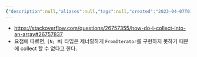 ```yaml
---
{"description":null,"aliases":null,"tags":null,"created":"2023-04-07T01:45:54","updated":"2023-07-15T21:30:21","title":"collect into array","dg-publish":true,"permalink":"/docs/collect into array/","dgPassFrontmatter":true}
---
```


- https://stackoverflow.com/questions/26757355/how-do-i-collect-into-an-array#26757837
- 요점에 따르면, `[N; M]` 타입은 제너럴하게 `FromIterator`를 구현하지 못하기 때문에 collect 할 수 없다고 한다.
